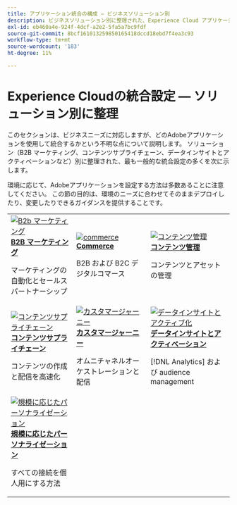 ```yaml
---
title: アプリケーション統合の構成 — ビジネスソリューション別
description: ビジネスソリューション別に整理された、Experience Cloud アプリケーションの一般的な統合設定について学ぶ
exl-id: eb460a4e-924f-4dcf-a2e2-5fa5a7bc9fdf
source-git-commit: 8bcf161013259850165418dccd18ebd7f4ea3c93
workflow-type: tm+mt
source-wordcount: '183'
ht-degree: 11%

---
```


# Experience Cloudの統合設定 — ソリューション別に整理

このセクションは、ビジネスニーズに対応しますが、どのAdobeアプリケーションを使用して統合するかという不明な点について説明します。 ソリューション（B2B マーケティング、コンテンツサプライチェーン、データインサイトとアクティベーションなど）別に整理された、最も一般的な統合設定の多くを次に示します。

環境に応じて、Adobeアプリケーションを設定する方法は多数あることに注意してください。 この節の目的は、環境のニーズに合わせてそのままデプロイしたり、変更したりできるガイダンスを提供することです。

<table>
<tr>
    <td>
      <a  href="./b2b.md"><img alt="B2b マーケティング" src="https://cdn.experienceleague.adobe.com/thumb/b2b.png"/></a>
      <div><strong><a href="./b2b.md">B2B マーケティング</a></strong></div>
      <p>
        マーケティングの自動化とセールスパートナーシップ
      </p>
    </td>
   <td>
      <a  href="./commerce.md"><img alt="commerce" src="https://cdn.experienceleague.adobe.com/thumb/commerce.png"/></a>
      <div><strong><a href="./commerce.md">Commerce</a></strong></div>
      <p>
        B2B および B2C デジタルコマース
      </p>
   </td>    
   <td>
      <a  href="./content-management.md"><img alt="コンテンツ管理" src="https://cdn.experienceleague.adobe.com/thumb/content-management.png"/></a>
      <div><strong><a href="./content-management.md">コンテンツ管理</a></strong></div>
      <p>
        コンテンツとアセットの管理
      </p>
   </td>
</tr>
<tr>
   <td>
      <a  href="./content-supply-chain.md"><img alt="コンテンツサプライチェーン" src="https://cdn.experienceleague.adobe.com/thumb/content-supply-chain.png"/></a>
      <div><strong><a href="./content-supply-chain.md">コンテンツサプライチェーン</a></strong></div>
      <p>
        コンテンツの作成と配信を高速化
      </p> 
    </td>
   <td>
      <a  href="./customer-journeys.md"><img alt="カスタマージャーニー" src="https://cdn.experienceleague.adobe.com/thumb/customer-journeys.png"/></a>
      <div><strong><a href="./customer-journeys.md">カスタマージャーニー</a></strong></div>
      <p>
        オムニチャネルオーケストレーションと配信
      </p> 
    </td>
   <td>
      <a  href="./data-insights.md"><img alt="データインサイトとアクティブ化" src="https://cdn.experienceleague.adobe.com/thumb/data-insights.png"/></a>
      <div><strong><a href="./data-insights.md"> データインサイトとアクティベーション</a></strong></div>
      <p>
        [!DNL Analytics] および audience management
      </p>
   </td>  
</tr>
<tr>
   <td>
      <a  href="./personalization.md"><img alt="規模に応じたパーソナライゼーション" src="https://cdn.experienceleague.adobe.com/thumb/personalization.png"/></a>
      <div><strong><a href="./personalization.md">規模に応じたパーソナライゼーション</a></strong></div>
      <p>
        すべての接続を個人用にする方法
      </p>
   </td>
</table>
